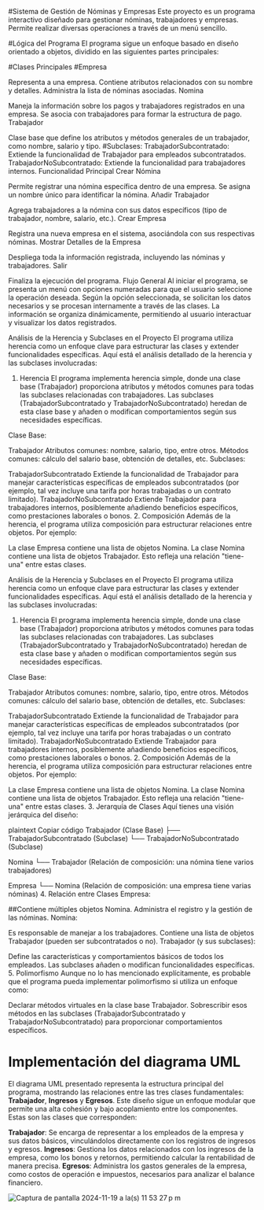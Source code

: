 #Sistema de Gestión de Nóminas y Empresas
Este proyecto es un programa interactivo diseñado para gestionar nóminas, trabajadores y empresas. Permite realizar diversas operaciones a través de un menú sencillo.

#Lógica del Programa
El programa sigue un enfoque basado en diseño orientado a objetos, dividido en las siguientes partes principales:

#Clases Principales
#Empresa

Representa a una empresa.
Contiene atributos relacionados con su nombre y detalles.
Administra la lista de nóminas asociadas.
Nomina

Maneja la información sobre los pagos y trabajadores registrados en una empresa.
Se asocia con trabajadores para formar la estructura de pago.
Trabajador

Clase base que define los atributos y métodos generales de un trabajador, como nombre, salario y tipo.
#Subclases:
TrabajadorSubcontratado: Extiende la funcionalidad de Trabajador para empleados subcontratados.
TrabajadorNoSubcontratado: Extiende la funcionalidad para trabajadores internos.
Funcionalidad Principal
Crear Nómina

Permite registrar una nómina específica dentro de una empresa.
Se asigna un nombre único para identificar la nómina.
Añadir Trabajador

Agrega trabajadores a la nómina con sus datos específicos (tipo de trabajador, nombre, salario, etc.).
Crear Empresa

Registra una nueva empresa en el sistema, asociándola con sus respectivas nóminas.
Mostrar Detalles de la Empresa

Despliega toda la información registrada, incluyendo las nóminas y trabajadores.
Salir

Finaliza la ejecución del programa.
Flujo General
Al iniciar el programa, se presenta un menú con opciones numeradas para que el usuario seleccione la operación deseada.
Según la opción seleccionada, se solicitan los datos necesarios y se procesan internamente a través de las clases.
La información se organiza dinámicamente, permitiendo al usuario interactuar y visualizar los datos registrados.


Análisis de la Herencia y Subclases en el Proyecto
El programa utiliza herencia como un enfoque clave para estructurar las clases y extender funcionalidades específicas. Aquí está el análisis detallado de la herencia y las subclases involucradas:

1. Herencia
El programa implementa herencia simple, donde una clase base (Trabajador) proporciona atributos y métodos comunes para todas las subclases relacionadas con trabajadores. Las subclases (TrabajadorSubcontratado y TrabajadorNoSubcontratado) heredan de esta clase base y añaden o modifican comportamientos según sus necesidades específicas.

Clase Base:

Trabajador
Atributos comunes: nombre, salario, tipo, entre otros.
Métodos comunes: cálculo del salario base, obtención de detalles, etc.
Subclases:

TrabajadorSubcontratado
Extiende la funcionalidad de Trabajador para manejar características específicas de empleados subcontratados (por ejemplo, tal vez incluye una tarifa por horas trabajadas o un contrato limitado).
TrabajadorNoSubcontratado
Extiende Trabajador para trabajadores internos, posiblemente añadiendo beneficios específicos, como prestaciones laborales o bonos.
2. Composición
Además de la herencia, el programa utiliza composición para estructurar relaciones entre objetos. Por ejemplo:

La clase Empresa contiene una lista de objetos Nomina.
La clase Nomina contiene una lista de objetos Trabajador.
Esto refleja una relación "tiene-una" entre estas clases.

Análisis de la Herencia y Subclases en el Proyecto
El programa utiliza herencia como un enfoque clave para estructurar las clases y extender funcionalidades específicas. Aquí está el análisis detallado de la herencia y las subclases involucradas:

1. Herencia
El programa implementa herencia simple, donde una clase base (Trabajador) proporciona atributos y métodos comunes para todas las subclases relacionadas con trabajadores. Las subclases (TrabajadorSubcontratado y TrabajadorNoSubcontratado) heredan de esta clase base y añaden o modifican comportamientos según sus necesidades específicas.

Clase Base:

Trabajador
Atributos comunes: nombre, salario, tipo, entre otros.
Métodos comunes: cálculo del salario base, obtención de detalles, etc.
Subclases:

TrabajadorSubcontratado
Extiende la funcionalidad de Trabajador para manejar características específicas de empleados subcontratados (por ejemplo, tal vez incluye una tarifa por horas trabajadas o un contrato limitado).
TrabajadorNoSubcontratado
Extiende Trabajador para trabajadores internos, posiblemente añadiendo beneficios específicos, como prestaciones laborales o bonos.
2. Composición
Además de la herencia, el programa utiliza composición para estructurar relaciones entre objetos. Por ejemplo:

La clase Empresa contiene una lista de objetos Nomina.
La clase Nomina contiene una lista de objetos Trabajador.
Esto refleja una relación "tiene-una" entre estas clases.
3. Jerarquía de Clases
Aquí tienes una visión jerárquica del diseño:

plaintext
Copiar código
Trabajador (Clase Base)
├── TrabajadorSubcontratado (Subclase)
└── TrabajadorNoSubcontratado (Subclase)

Nomina
└── Trabajador (Relación de composición: una nómina tiene varios trabajadores)

Empresa
└── Nomina (Relación de composición: una empresa tiene varias nóminas)
4. Relación entre Clases
Empresa:

##Contiene múltiples objetos Nomina.
Administra el registro y la gestión de las nóminas.
Nomina:

Es responsable de manejar a los trabajadores.
Contiene una lista de objetos Trabajador (pueden ser subcontratados o no).
Trabajador (y sus subclases):

Define las características y comportamientos básicos de todos los empleados.
Las subclases añaden o modifican funcionalidades específicas.
5. Polimorfismo
Aunque no lo has mencionado explícitamente, es probable que el programa pueda implementar polimorfismo si utiliza un enfoque como:

Declarar métodos virtuales en la clase base Trabajador.
Sobrescribir esos métodos en las subclases (TrabajadorSubcontratado y TrabajadorNoSubcontratado) para proporcionar comportamientos específicos.



# Implementación del diagrama UML

El diagrama UML presentado representa la estructura principal del programa, mostrando las relaciones entre las tres clases fundamentales: __Trabajador__, __Ingresos__ y __Egresos__. Este diseño sigue un enfoque modular que permite una alta cohesión y bajo acoplamiento entre los componentes. Estas son las clases que corresponden:

__Trabajador__: Se encarga de representar a los empleados de la empresa y sus datos básicos, vinculándolos directamente con los registros de ingresos y egresos.
__Ingresos__: Gestiona los datos relacionados con los ingresos de la empresa, como los bonos y retornos, permitiendo calcular la rentabilidad de manera precisa.
__Egresos__: Administra los gastos generales de la empresa, como costos de operación e impuestos, necesarios para analizar el balance financiero.

![Captura de pantalla 2024-11-19 a la(s) 11 53 27 p m](https://github.com/user-attachments/assets/cccc13d2-0cb3-4c60-a3d2-38fb7d785e82)

